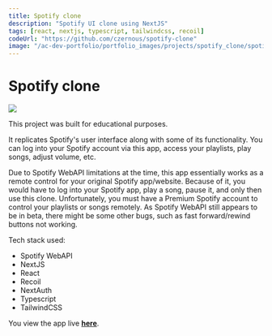 ```yaml
---
title: Spotify clone
description: "Spotify UI clone using NextJS"
tags: [react, nextjs, typescript, tailwindcss, recoil]
codeUrl: "https://github.com/czernous/spotify-clone"
image: "/ac-dev-portfolio/portfolio_images/projects/spotify_clone/spotify-clone-login_rgjf7v.webp"
---
```


# **Spotify clone**

<img class="img-fluid  w-100 my-3" src="https://res.cloudinary.com/czernous/ac-dev-portfolio/portfolio_images/projects/spotify_clone/spotfy-clone-ui_y7mfnf.webp" />

This project was built for educational purposes.

It replicates Spotify's user interface along with some of its functionality. You can log into your Spotify account via this app, access your playlists, play songs, adjust volume, etc.

Due to Spotify WebAPI limitations at the time, this app essentially works as a remote control for your original Spotify app/website. Because of it, you would have to log into your Spotify app, play a song, pause it, and only then use this clone. Unfortunately, you must have a Premium Spotify account to control your playlists or songs remotely. As Spotify WebAPI still appears to be in beta, there might be some other bugs, such as fast forward/rewind buttons not working.

Tech stack used:

- Spotify WebAPI
- NextJS
- React
- Recoil
- NextAuth
- Typescript
- TailwindCSS

You view the app live <a href="https://spotify-clone-vert-ten.vercel.app/" target="_blank">**here**</a>.

